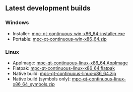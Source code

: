 ## Latest development builds ## 
### Windows ###
* Installer: [mpc-qt-continuous-win-x86_64-installer.exe](https://github.com/mpc-qt/dev-builds/releases/download/continuous/mpc-qt-continuous-win-x86_64-installer.exe)
* Portable: [mpc-qt-continuous-win-x86_64.zip](https://github.com/mpc-qt/dev-builds/releases/download/continuous/mpc-qt-continuous-win-x86_64.zip)

### Linux ###
* AppImage: [mpc-qt-continuous-linux-x86_64.AppImage](https://github.com/mpc-qt/dev-builds/releases/download/continuous/mpc-qt-continuous-linux-x86_64.AppImage)
* Flatpak: [mpc-qt-continuous-linux-x86_64.flatpak](https://github.com/mpc-qt/dev-builds/releases/download/continuous/mpc-qt-continuous-linux-x86_64.flatpak)
* Native build: [mpc-qt-continuous-linux-x86_64.zip](https://github.com/mpc-qt/dev-builds/releases/download/continuous/mpc-qt-continuous-linux-x86_64.zip)
* Native build (symbols only): [mpc-qt-continuous-linux-x86_64_symbols.zip](https://github.com/mpc-qt/dev-builds/releases/download/continuous/mpc-qt-continuous-linux-x86_64_symbols.zip)
